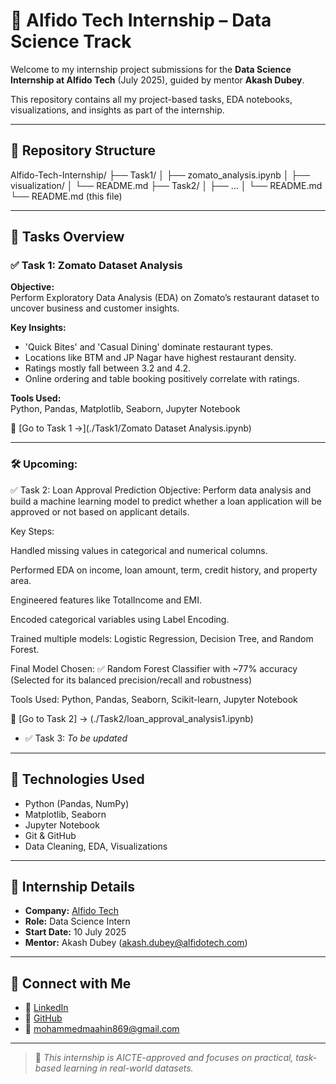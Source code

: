 # 🧠 Alfido Tech Internship – Data Science Track

Welcome to my internship project submissions for the **Data Science Internship at Alfido Tech** (July 2025), guided by mentor **Akash Dubey**.

This repository contains all my project-based tasks, EDA notebooks, visualizations, and insights as part of the internship.

---

## 📁 Repository Structure

Alfido-Tech-Internship/
├── Task1/
│ ├── zomato_analysis.ipynb
│ ├── visualization/
│ └── README.md
├── Task2/
│ ├── ...
│ └── README.md
└── README.md (this file)


---

## 📌 Tasks Overview

### ✅ Task 1: Zomato Dataset Analysis

**Objective:**  
Perform Exploratory Data Analysis (EDA) on Zomato’s restaurant dataset to uncover business and customer insights.

**Key Insights:**
- 'Quick Bites' and 'Casual Dining' dominate restaurant types.
- Locations like BTM and JP Nagar have highest restaurant density.
- Ratings mostly fall between 3.2 and 4.2.
- Online ordering and table booking positively correlate with ratings.

**Tools Used:**  
Python, Pandas, Matplotlib, Seaborn, Jupyter Notebook

📂 [Go to Task 1 →](./Task1/Zomato Dataset Analysis.ipynb)

---

### 🛠 Upcoming:
✅ Task 2: Loan Approval Prediction
Objective:
Perform data analysis and build a machine learning model to predict whether a loan application will be approved or not based on applicant details.

Key Steps:

Handled missing values in categorical and numerical columns.

Performed EDA on income, loan amount, term, credit history, and property area.

Engineered features like TotalIncome and EMI.

Encoded categorical variables using Label Encoding.

Trained multiple models: Logistic Regression, Decision Tree, and Random Forest.

Final Model Chosen:
✅ Random Forest Classifier with ~77% accuracy
(Selected for its balanced precision/recall and robustness)

Tools Used:
Python, Pandas, Seaborn, Scikit-learn, Jupyter Notebook

📂 [Go to Task 2] → (./Task2/loan_approval_analysis1.ipynb)
- ✅ Task 3: *To be updated*

---

## 🧰 Technologies Used

- Python (Pandas, NumPy)
- Matplotlib, Seaborn
- Jupyter Notebook
- Git & GitHub
- Data Cleaning, EDA, Visualizations

---

## 🔗 Internship Details

- **Company:** [Alfido Tech](https://www.alfidotech.com)
- **Role:** Data Science Intern
- **Start Date:** 10 July 2025
- **Mentor:** Akash Dubey (akash.dubey@alfidotech.com)

---

## 🌟 Connect with Me

- 💼 [LinkedIn](www.linkedin.com/in/mohammed-maahin-6a2a4b27b)
- 📁 [GitHub](https://github.com/Mohammedmaahin)
- 📧 mohammedmaahin869@gmail.com

---

> 🔖 *This internship is AICTE-approved and focuses on practical, task-based learning in real-world datasets.*

